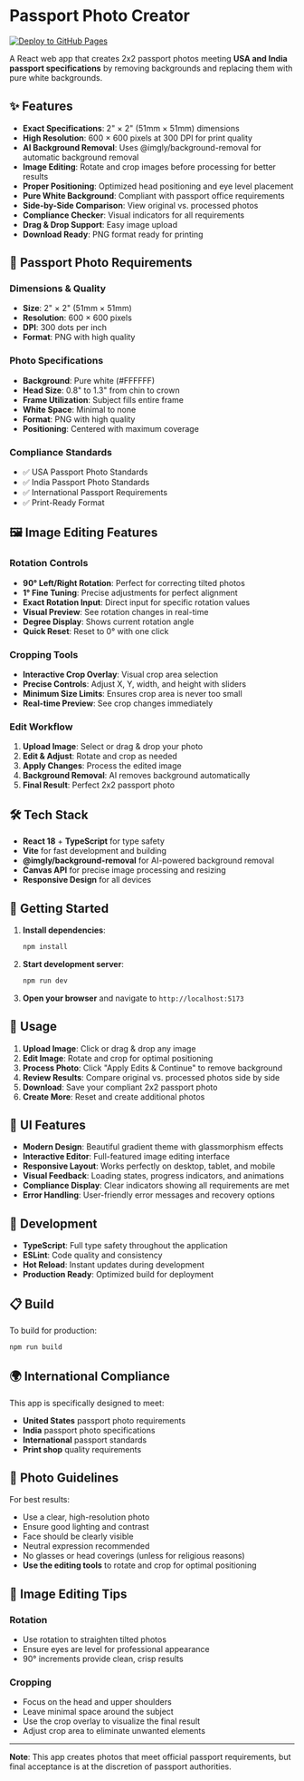 # Passport Photo Creator

[![Deploy to GitHub Pages](https://github.com/navneet-g/remvoebg/workflows/Deploy%20to%20GitHub%20Pages/badge.svg)](https://github.com/navneet-g/remvoebg/actions)

A React web app that creates 2x2 passport photos meeting **USA and India passport specifications** by removing backgrounds and replacing them with pure white backgrounds.

## ✨ Features

- **Exact Specifications**: 2" × 2" (51mm × 51mm) dimensions
- **High Resolution**: 600 × 600 pixels at 300 DPI for print quality
- **AI Background Removal**: Uses @imgly/background-removal for automatic background removal
- **Image Editing**: Rotate and crop images before processing for better results
- **Proper Positioning**: Optimized head positioning and eye level placement
- **Pure White Background**: Compliant with passport office requirements
- **Side-by-Side Comparison**: View original vs. processed photos
- **Compliance Checker**: Visual indicators for all requirements
- **Drag & Drop Support**: Easy image upload
- **Download Ready**: PNG format ready for printing

## 🎯 Passport Photo Requirements

### Dimensions & Quality
- **Size**: 2" × 2" (51mm × 51mm)
- **Resolution**: 600 × 600 pixels
- **DPI**: 300 dots per inch
- **Format**: PNG with high quality

### Photo Specifications
- **Background**: Pure white (#FFFFFF)
- **Head Size**: 0.8" to 1.3" from chin to crown
- **Frame Utilization**: Subject fills entire frame
- **White Space**: Minimal to none
- **Format**: PNG with high quality
- **Positioning**: Centered with maximum coverage

### Compliance Standards
- ✅ USA Passport Photo Standards
- ✅ India Passport Photo Standards
- ✅ International Passport Requirements
- ✅ Print-Ready Format

## 🖼️ Image Editing Features

### **Rotation Controls**
- **90° Left/Right Rotation**: Perfect for correcting tilted photos
- **1° Fine Tuning**: Precise adjustments for perfect alignment
- **Exact Rotation Input**: Direct input for specific rotation values
- **Visual Preview**: See rotation changes in real-time
- **Degree Display**: Shows current rotation angle
- **Quick Reset**: Reset to 0° with one click

### **Cropping Tools**
- **Interactive Crop Overlay**: Visual crop area selection
- **Precise Controls**: Adjust X, Y, width, and height with sliders
- **Minimum Size Limits**: Ensures crop area is never too small
- **Real-time Preview**: See crop changes immediately

### **Edit Workflow**
1. **Upload Image**: Select or drag & drop your photo
2. **Edit & Adjust**: Rotate and crop as needed
3. **Apply Changes**: Process the edited image
4. **Background Removal**: AI removes background automatically
5. **Final Result**: Perfect 2x2 passport photo

## 🛠️ Tech Stack

- **React 18** + **TypeScript** for type safety
- **Vite** for fast development and building
- **@imgly/background-removal** for AI-powered background removal
- **Canvas API** for precise image processing and resizing
- **Responsive Design** for all devices

## 🚀 Getting Started

1. **Install dependencies**:
   ```bash
   npm install
   ```

2. **Start development server**:
   ```bash
   npm run dev
   ```

3. **Open your browser** and navigate to `http://localhost:5173`

## 📱 Usage

1. **Upload Image**: Click or drag & drop any image
2. **Edit Image**: Rotate and crop for optimal positioning
3. **Process Photo**: Click "Apply Edits & Continue" to remove background
4. **Review Results**: Compare original vs. processed photos side by side
5. **Download**: Save your compliant 2x2 passport photo
6. **Create More**: Reset and create additional photos

## 🎨 UI Features

- **Modern Design**: Beautiful gradient theme with glassmorphism effects
- **Interactive Editor**: Full-featured image editing interface
- **Responsive Layout**: Works perfectly on desktop, tablet, and mobile
- **Visual Feedback**: Loading states, progress indicators, and animations
- **Compliance Display**: Clear indicators showing all requirements are met
- **Error Handling**: User-friendly error messages and recovery options

## 🔧 Development

- **TypeScript**: Full type safety throughout the application
- **ESLint**: Code quality and consistency
- **Hot Reload**: Instant updates during development
- **Production Ready**: Optimized build for deployment

## 📋 Build

To build for production:
```bash
npm run build
```

## 🌍 International Compliance

This app is specifically designed to meet:
- **United States** passport photo requirements
- **India** passport photo specifications
- **International** passport standards
- **Print shop** quality requirements

## 📸 Photo Guidelines

For best results:
- Use a clear, high-resolution photo
- Ensure good lighting and contrast
- Face should be clearly visible
- Neutral expression recommended
- No glasses or head coverings (unless for religious reasons)
- **Use the editing tools** to rotate and crop for optimal positioning

## 🎯 Image Editing Tips

### **Rotation**
- Use rotation to straighten tilted photos
- Ensure eyes are level for professional appearance
- 90° increments provide clean, crisp results

### **Cropping**
- Focus on the head and upper shoulders
- Leave minimal space around the subject
- Use the crop overlay to visualize the final result
- Adjust crop area to eliminate unwanted elements

---

**Note**: This app creates photos that meet official passport requirements, but final acceptance is at the discretion of passport authorities.